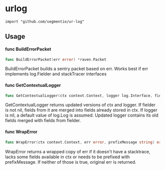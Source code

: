 # urlog

```golang
import "github.com/segmentio/ur-log"
```

## Usage

#### func  BuildErrorPacket

```go
func BuildErrorPacket(err error) *raven.Packet
```
BuildErrorPacket builds a sentry packet based on err. Works best if err
implements log.Fielder and stackTracer interfaces

#### func  GetContextualLogger

```go
func GetContextualLogger(ctx context.Context, logger log.Interface, fielder log.Fielder) (context.Context, log.Interface)
```
GetContextualLogger returns updated versions of ctx and logger. If fielder is
not nil, fields from it are merged into fields already stored in ctx. If logger
is nil, a default value of log.Log is assumed. Updated logger contains its old
fields merged with fields from fielder.

#### func  WrapError

```go
func WrapError(ctx context.Context, err error, prefixMessage string) error
```
WrapError returns a wrapped copy of err if it doesn't have a stacktrace, lacks
some fields available in ctx or needs to be prefixed with prefixMessage. If
neither of those is true, original err is returned.
